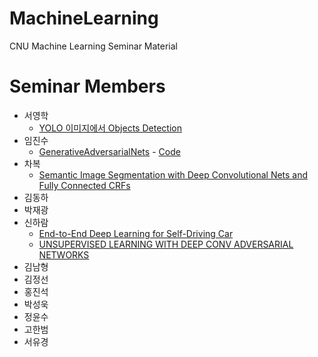 # MachineLearning
CNU Machine Learning Seminar Material

# Seminar Members
* 서영학
  * [YOLO 이미지에서 Objects Detection](https://github.com/CNU-ANT/MachineLearning/blob/master/materials/YOLO%20%20%EC%9D%B4%EB%AF%B8%EC%A7%80%EC%97%90%EC%84%9C%20Objects%20Detection.pdf)
* 임진수
  * [GenerativeAdversarialNets](https://github.com/CNU-ANT/MachineLearning/blob/master/materials/GenerativeAdversarialNets.pptx) - [Code](https://github.com/CNU-ANT/MachineLearning/tree/master/SampleCode/GAN)
* 차복
  * [Semantic Image Segmentation with Deep Convolutional Nets and Fully Connected CRFs](https://github.com/CNU-ANT/MachineLearning/blob/master/materials/PaperReview01_byBok_Semantic%20Image%20Segmentation%20with%20Deep%20Convolutional%20Nets%20and%20Fully%20Connected%20CRFs.pdf)
* 김동하
* 박재광
* 신하람
  * [End-to-End Deep Learning for Self-Driving Car](https://github.com/CNU-ANT/MachineLearning/blob/master/materials/End-to-End%20Deep%20Learning%20for%20Self-Driving%20Car.pdf)
  * [UNSUPERVISED LEARNING WITH DEEP CONV ADVERSARIAL NETWORKS](https://github.com/CNU-ANT/MachineLearning/blob/master/materials/UNSUPERVISED%20LEARNING%20WITH%20DEEP%20CONV%20ADVERSARIAL%20NETWORKS.pdf)
* 김남형
* 김정선
* 홍진석
* 박성욱
* 정윤수
* 고한범
* 서유경
